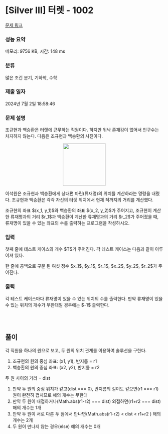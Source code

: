 # [Silver III] 터렛 - 1002 

[문제 링크](https://www.acmicpc.net/problem/1002) 

### 성능 요약

메모리: 9756 KB, 시간: 148 ms

### 분류

많은 조건 분기, 기하학, 수학

### 제출 일자

2024년 7월 2일 18:58:46

### 문제 설명

<p>조규현과 백승환은 터렛에 근무하는 직원이다. 하지만 워낙 존재감이 없어서 인구수는 차지하지 않는다. 다음은 조규현과 백승환의 사진이다.</p>

<p style="text-align: center;"><img alt="" src="" style="height: 135px; width: 136px;"></p>

<p>이석원은 조규현과 백승환에게 상대편 마린(류재명)의 위치를 계산하라는 명령을 내렸다. 조규현과 백승환은 각각 자신의 터렛 위치에서 현재 적까지의 거리를 계산했다.</p>

<p>조규현의 좌표 $(x_1, y_1)$와 백승환의 좌표 $(x_2, y_2)$가 주어지고, 조규현이 계산한 류재명과의 거리 $r_1$과 백승환이 계산한 류재명과의 거리 $r_2$가 주어졌을 때, 류재명이 있을 수 있는 좌표의 수를 출력하는 프로그램을 작성하시오.</p>

### 입력 

 <p>첫째 줄에 테스트 케이스의 개수 $T$가 주어진다. 각 테스트 케이스는 다음과 같이 이루어져 있다.</p>

<p>한 줄에 공백으로 구분 된 여섯 정수 $x_1$, $y_1$, $r_1$, $x_2$, $y_2$, $r_2$가 주어진다.</p>

### 출력 

 <p>각 테스트 케이스마다 류재명이 있을 수 있는 위치의 수를 출력한다. 만약 류재명이 있을 수 있는 위치의 개수가 무한대일 경우에는 $-1$ 출력한다.</p>


 <br /><br />
 ## 풀이
각 직원을 하나의 원으로 보고, 두 원의 위치 관계를 이용하여 솔루션을 구한다.
1. 조규현의 원의 중심 좌표: (x1, y1), 반지름 = r1
2. 백승환의 원의 중심 좌표: (x2, y2), 반지름 = r2

두 원 사이의 거리 = dist
1. 만약 두 원의 중심 위치가 같고(dist === 0), 반지름의 길이도 같으면(r1 === r1) 원이 완전히 겹치므로 해의 개수는 무한대
2. 만약 두 원이 내접하거나(Math.abs(r1-r2) === dist) 외접하면(r1+r2 === dist) 해의 개수는 1개
3. 만약 두 원이 서로 다른 두 점에서 만나면(Math.abs(r1-r2) < dist < r1+r2 ) 해의 개수는 2개
4. 두 원이 만나지 않는 경우(else) 해의 개수는 0개



